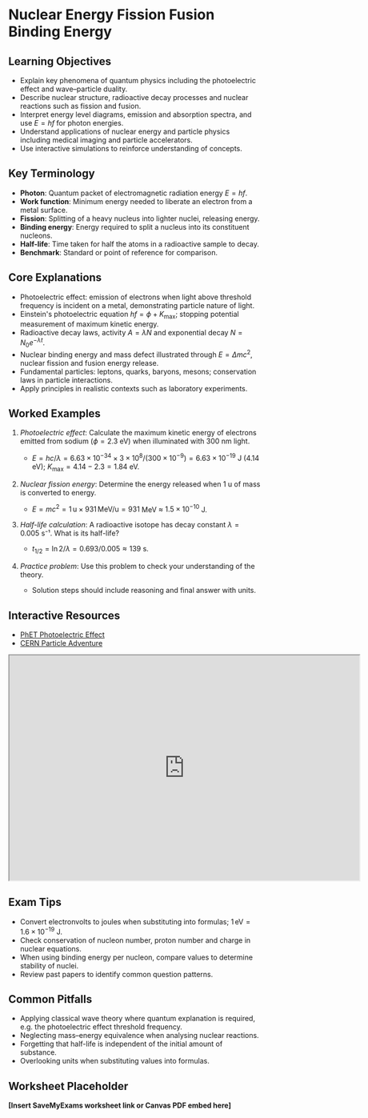 # Nuclear Energy Fission Fusion Binding Energy

## Learning Objectives
- Explain key phenomena of quantum physics including the photoelectric effect and wave–particle duality.
- Describe nuclear structure, radioactive decay processes and nuclear reactions such as fission and fusion.
- Interpret energy level diagrams, emission and absorption spectra, and use $E=hf$ for photon energies.
- Understand applications of nuclear energy and particle physics including medical imaging and particle accelerators.
- Use interactive simulations to reinforce understanding of concepts.

## Key Terminology
- **Photon**: Quantum packet of electromagnetic radiation energy $E=hf$.
- **Work function**: Minimum energy needed to liberate an electron from a metal surface.
- **Fission**: Splitting of a heavy nucleus into lighter nuclei, releasing energy.
- **Binding energy**: Energy required to split a nucleus into its constituent nucleons.
- **Half-life**: Time taken for half the atoms in a radioactive sample to decay.
- **Benchmark**: Standard or point of reference for comparison.

## Core Explanations
- Photoelectric effect: emission of electrons when light above threshold frequency is incident on a metal, demonstrating particle nature of light.
- Einstein's photoelectric equation $hf=\phi +K_{\text{max}}$; stopping potential measurement of maximum kinetic energy.
- Radioactive decay laws, activity $A=\lambda N$ and exponential decay $N=N_0 e^{-\lambda t}$.
- Nuclear binding energy and mass defect illustrated through $E=\Delta mc^2$, nuclear fission and fusion energy release.
- Fundamental particles: leptons, quarks, baryons, mesons; conservation laws in particle interactions.
- Apply principles in realistic contexts such as laboratory experiments.

## Worked Examples
1. *Photoelectric effect*: Calculate the maximum kinetic energy of electrons emitted from sodium ($\phi=2.3$ eV) when illuminated with 300 nm light.
   - $E=hc/\lambda=6.63\times10^{-34}\times3\times10^8/(300\times10^{-9})=6.63\times10^{-19}$ J (4.14 eV); $K_{\text{max}}=4.14-2.3=1.84$ eV.
2. *Nuclear fission energy*: Determine the energy released when 1 u of mass is converted to energy.
   - $E=mc^2=1\,\text{u}\times931\,\text{MeV/u}=931$ MeV ≈ $1.5\times10^{-10}$ J.
3. *Half-life calculation*: A radioactive isotope has decay constant $\lambda=0.005$ s⁻¹. What is its half-life?
   - $t_{1/2}=\ln2/\lambda=0.693/0.005\approx139$ s.

4. *Practice problem*: Use this problem to check your understanding of the theory.
   - Solution steps should include reasoning and final answer with units.
## Interactive Resources
- [PhET Photoelectric Effect](https://phet.colorado.edu/en/simulation/photoelectric)
- [CERN Particle Adventure](https://particleadventure.org/)
<iframe src="https://phet.colorado.edu/sims/html/rutherford-scattering/latest/rutherford-scattering_en.html" width="700" height="450" title="Interactive simulation" loading="lazy"></iframe>

## Exam Tips
- Convert electronvolts to joules when substituting into formulas; $1\,\text{eV}=1.6\times10^{-19}$ J.
- Check conservation of nucleon number, proton number and charge in nuclear equations.
- When using binding energy per nucleon, compare values to determine stability of nuclei.
- Review past papers to identify common question patterns.

## Common Pitfalls
- Applying classical wave theory where quantum explanation is required, e.g. the photoelectric effect threshold frequency.
- Neglecting mass–energy equivalence when analysing nuclear reactions.
- Forgetting that half-life is independent of the initial amount of substance.
- Overlooking units when substituting values into formulas.

## Worksheet Placeholder
**[Insert SaveMyExams worksheet link or Canvas PDF embed here]**
